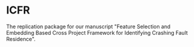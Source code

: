 # ICFR

The replication package for our manuscript "Feature Selection and Embedding Based Cross Project Framework for Identifying Crashing Fault Residence".
